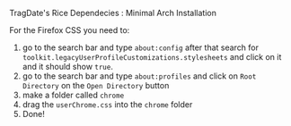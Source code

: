 TragDate's Rice
Dependecies : Minimal Arch Installation

For the Firefox CSS you need to:
1. go to the search bar and type `about:config` after that search for `toolkit.legacyUserProfileCustomizations.stylesheets` and click on it and it should show `true`.
2. go to the search bar and type `about:profiles` and click on `Root Directory` on the `Open Directory` button
3. make a folder called `chrome`
4. drag the `userChrome.css` into the `chrome` folder
5. Done!  
